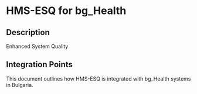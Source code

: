 # HMS-ESQ for bg_Health

## Description

Enhanced System Quality

## Integration Points

This document outlines how HMS-ESQ is integrated with bg_Health systems in Bulgaria.
